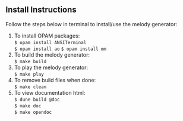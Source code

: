 ## Install Instructions

Follow the steps below in terminal to install/use the melody generator:

1. To install OPAM packages:  
   `$ opam install ANSITerminal`  
   `$ opam install ao`
   `$ opam install mm`
2. To build the melody generator:  
   `$ make build`
3. To play the melody generator:  
   `$ make play`
4. To remove build files when done:  
   `$ make clean`
5. To view documentation html:  
   `$ dune build @doc`  
   `$ make doc`  
   `$ make opendoc`

